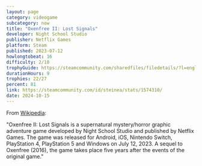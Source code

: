 ```yaml
---
layout: page
category: videogame
subcategory: now
title: "Oxenfree II: Lost Signals"
developer: Night School Studio
publisher: Netflix Games
platform: Steam
published: 2023-07-12
howlongtobeat: 16
difficulty: 2/10
trophyGuide: https://steamcommunity.com/sharedfiles/filedetails/?l=english&id=3008912729
durationHours: 9
trophies: 22/27
percent: 81
link: https://steamcommunity.com/id/steinea/stats/1574310/
date: 2024-10-15
---
```


From [Wikipedia](https://en.wikipedia.org/wiki/Oxenfree_II:_Lost_Signals):

"Oxenfree II: Lost Signals is a supernatural mystery/horror graphic adventure game developed by Night School Studio and published by Netflix Games. The game was released for Android, iOS, Nintendo Switch, PlayStation 4, PlayStation 5 and Windows on July 12, 2023. A sequel to Oxenfree (2016), the game takes place five years after the events of the original game."
